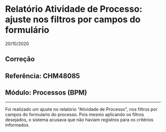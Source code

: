 # Relatório Atividade de Processo: ajuste nos filtros por campos do formulário
20/10/2020
## Correção
## Referência: CHM48085
## Módulo: Processos (BPM)
***

Foi realizado um ajuste no relatório "Atividade de Processo", nos filtros por campos do formulario do processo. Pois mesmo aplicando os filtros desejados, o sistema acusava que não haviam registros para os critérios informados.
